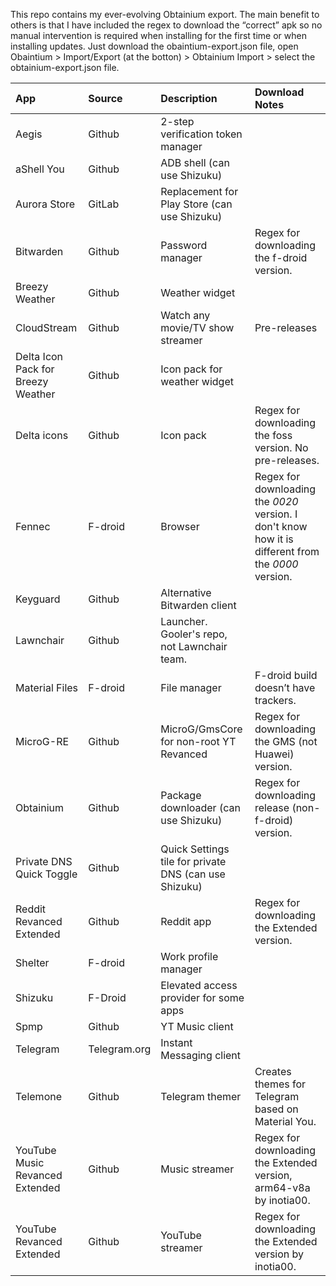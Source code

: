 This repo contains my ever-evolving Obtainium export. The main benefit to others is that I have included the regex to download the “correct” apk so no manual intervention is required when installing for the first time or when installing updates. Just download the obaintium-export.json file, open Obaintium > Import/Export (at the botton) > Obtainium Import > select the obtainium-export.json file. 


| App                                | Source       | Description                                           | Download Notes                                                                                       |
|:-----------------------------------|:-------------|:------------------------------------------------------|:-----------------------------------------------------------------------------------------------------|
| Aegis                              | Github       | 2-step verification token manager                     |                                                                                                      |
| aShell You                         | Github       | ADB shell (can use Shizuku)                           |                                                                                                      |
| Aurora Store                       | GitLab       | Replacement for Play Store (can use Shizuku)          |                                                                                                      |
| Bitwarden                          | Github       | Password manager                                      | Regex for downloading the f-droid version.                                                           |
| Breezy Weather                     | Github       | Weather widget                                        |                                                                                                      |
| CloudStream                        | Github       | Watch any movie/TV show streamer                      | Pre-releases                                                                                         |
| Delta Icon Pack for Breezy Weather | Github       | Icon pack for weather widget                          |                                                                                                      |
| Delta icons                        | Github       | Icon pack                                             | Regex for downloading the foss version. No pre-releases.                                              |
| Fennec                             | F-droid      | Browser                                               | Regex for downloading the *0020* version. I don't know how it is different from the *0000* version.   |
| Keyguard                           | Github       | Alternative Bitwarden client                          |                                                                                                      |
| Lawnchair                          | Github       | Launcher. Gooler's repo, not Lawnchair team.          |                                                                                                      |
| Material Files                     | F-droid      | File manager                                          | F-droid build doesn’t have trackers.                                                                 |
| MicroG-RE                          | Github       | MicroG/GmsCore for non-root YT Revanced               | Regex for downloading the GMS (not Huawei) version.                                                   |
| Obtainium                          | Github       | Package downloader (can use Shizuku)                  | Regex for downloading release (non-f-droid) version.                                                  |
| Private DNS Quick Toggle           | Github       | Quick Settings tile for private DNS (can use Shizuku) |                                                                                                      |
| Reddit Revanced Extended           | Github       | Reddit app                                            | Regex for downloading the Extended version.                                                           |
| Shelter                            | F-droid      | Work profile manager                                  |                                                                                                      |
| Shizuku                            | F-Droid      | Elevated access provider for some apps                |                                                                                                      |
| Spmp                               | Github       | YT Music client                                       |                                                                                                      |
| Telegram                           | Telegram.org | Instant Messaging client                              |                                                                                                      |
| Telemone                           | Github       | Telegram themer                                       | Creates themes for Telegram based on Material You.                                                    |
| YouTube Music Revanced Extended    | Github       | Music streamer                                        | Regex for downloading the Extended version, arm64-v8a by inotia00.                                    |
| YouTube Revanced Extended          | Github       | YouTube streamer                                      | Regex for downloading the Extended version by inotia00.                                               |
